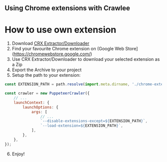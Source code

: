 ## Using Chrome extensions with Crawlee

# How to use own extension

1. Download [CRX Extractor/Downloader](https://chromewebstore.google.com/detail/crx-extractordownloader/ajkhmmldknmfjnmeedkbkkojgobmljda)
2. Find your favourite Chrome extension on (Google Web Store](https://chromewebstore.google.com/)
3. Use CRX Extractor/Downloader to download your selected extension as a Zip
4. Export the Archive to your project
5. Setup the path to your extension:
```javascript
const EXTENSION_PATH = path.resolve(import.meta.dirname, './chrome-extensions', 'ublock');

const crawler = new PuppeteerCrawler({
    // ...
    launchContext: {
        launchOptions: {
            args: [
                // ...
                `--disable-extensions-except=${EXTENSION_PATH}`,
                `--load-extension=${EXTENSION_PATH}`,
            ],
        },
    },
});
```
6. Enjoy!

